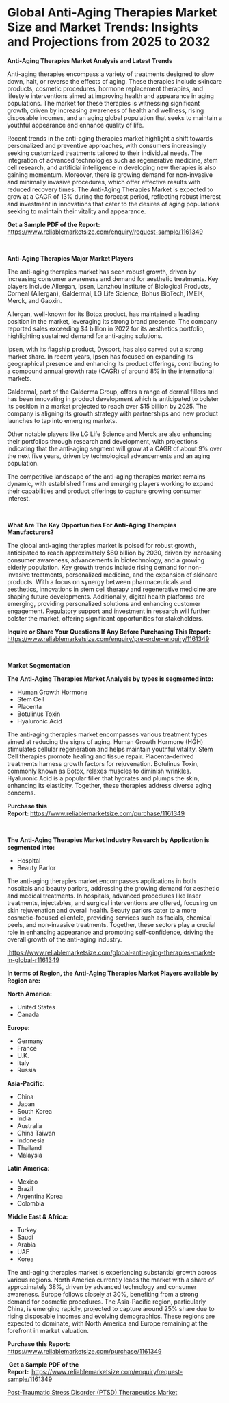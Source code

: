 <p><h1>Global Anti-Aging Therapies Market Size and Market Trends: Insights and Projections from 2025 to 2032</h1></p><p><strong>Anti-Aging Therapies Market Analysis and Latest Trends</strong></p>
<p><p>Anti-aging therapies encompass a variety of treatments designed to slow down, halt, or reverse the effects of aging. These therapies include skincare products, cosmetic procedures, hormone replacement therapies, and lifestyle interventions aimed at improving health and appearance in aging populations. The market for these therapies is witnessing significant growth, driven by increasing awareness of health and wellness, rising disposable incomes, and an aging global population that seeks to maintain a youthful appearance and enhance quality of life.</p><p>Recent trends in the anti-aging therapies market highlight a shift towards personalized and preventive approaches, with consumers increasingly seeking customized treatments tailored to their individual needs. The integration of advanced technologies such as regenerative medicine, stem cell research, and artificial intelligence in developing new therapies is also gaining momentum. Moreover, there is growing demand for non-invasive and minimally invasive procedures, which offer effective results with reduced recovery times. The Anti-Aging Therapies Market is expected to grow at a CAGR of 13% during the forecast period, reflecting robust interest and investment in innovations that cater to the desires of aging populations seeking to maintain their vitality and appearance.</p></p>
<p><strong>Get a Sample PDF of the Report:&nbsp;</strong> <a href="https://www.reliablemarketsize.com/enquiry/request-sample/1161349?utm_campaign=3131&utm_medium=2&utm_source=Github&utm_content=ia&utm_term=22032025&utm_id=anti-aging-therapies">https://www.reliablemarketsize.com/enquiry/request-sample/1161349</a></p>
<p>&nbsp;</p>
<p><strong>Anti-Aging Therapies Major Market Players</strong></p>
<p><p>The anti-aging therapies market has seen robust growth, driven by increasing consumer awareness and demand for aesthetic treatments. Key players include Allergan, Ipsen, Lanzhou Institute of Biological Products, Corneal (Allergan), Galdermal, LG Life Science, Bohus BioTech, IMEIK, Merck, and Gaoxin. </p><p>Allergan, well-known for its Botox product, has maintained a leading position in the market, leveraging its strong brand presence. The company reported sales exceeding $4 billion in 2022 for its aesthetics portfolio, highlighting sustained demand for anti-aging solutions.</p><p>Ipsen, with its flagship product, Dysport, has also carved out a strong market share. In recent years, Ipsen has focused on expanding its geographical presence and enhancing its product offerings, contributing to a compound annual growth rate (CAGR) of around 8% in the international markets.</p><p>Galdermal, part of the Galderma Group, offers a range of dermal fillers and has been innovating in product development which is anticipated to bolster its position in a market projected to reach over $15 billion by 2025. The company is aligning its growth strategy with partnerships and new product launches to tap into emerging markets.</p><p>Other notable players like LG Life Science and Merck are also enhancing their portfolios through research and development, with projections indicating that the anti-aging segment will grow at a CAGR of about 9% over the next five years, driven by technological advancements and an aging population.</p><p>The competitive landscape of the anti-aging therapies market remains dynamic, with established firms and emerging players working to expand their capabilities and product offerings to capture growing consumer interest.</p></p>
<p>&nbsp;</p>
<p><strong>What Are The Key Opportunities For Anti-Aging Therapies Manufacturers?</strong></p>
<p><p>The global anti-aging therapies market is poised for robust growth, anticipated to reach approximately $60 billion by 2030, driven by increasing consumer awareness, advancements in biotechnology, and a growing elderly population. Key growth trends include rising demand for non-invasive treatments, personalized medicine, and the expansion of skincare products. With a focus on synergy between pharmaceuticals and aesthetics, innovations in stem cell therapy and regenerative medicine are shaping future developments. Additionally, digital health platforms are emerging, providing personalized solutions and enhancing customer engagement. Regulatory support and investment in research will further bolster the market, offering significant opportunities for stakeholders.</p></p>
<p><strong>Inquire or Share Your Questions If Any Before Purchasing This Report:</strong> <a href="https://www.reliablemarketsize.com/enquiry/pre-order-enquiry/1161349?utm_campaign=3131&utm_medium=2&utm_source=Github&utm_content=ia&utm_term=22032025&utm_id=anti-aging-therapies">https://www.reliablemarketsize.com/enquiry/pre-order-enquiry/1161349</a></p>
<p>&nbsp;</p>
<p><strong>Market Segmentation</strong></p>
<p><strong>The Anti-Aging Therapies Market Analysis by types is segmented into:</strong></p>
<p><ul><li>Human Growth Hormone</li><li>Stem Cell</li><li>Placenta</li><li>Botulinus Toxin</li><li>Hyaluronic Acid</li></ul></p>
<p><p>The anti-aging therapies market encompasses various treatment types aimed at reducing the signs of aging. Human Growth Hormone (HGH) stimulates cellular regeneration and helps maintain youthful vitality. Stem Cell therapies promote healing and tissue repair. Placenta-derived treatments harness growth factors for rejuvenation. Botulinus Toxin, commonly known as Botox, relaxes muscles to diminish wrinkles. Hyaluronic Acid is a popular filler that hydrates and plumps the skin, enhancing its elasticity. Together, these therapies address diverse aging concerns.</p></p>
<p><strong>Purchase this Report:&nbsp;</strong><a href="https://www.reliablemarketsize.com/purchase/1161349?utm_campaign=3131&utm_medium=2&utm_source=Github&utm_content=ia&utm_term=22032025&utm_id=anti-aging-therapies">https://www.reliablemarketsize.com/purchase/1161349</a></p>
<p>&nbsp;</p>
<p><strong>The Anti-Aging Therapies Market Industry Research by Application is segmented into:</strong></p>
<p><ul><li>Hospital</li><li>Beauty Parlor</li></ul></p>
<p><p>The anti-aging therapies market encompasses applications in both hospitals and beauty parlors, addressing the growing demand for aesthetic and medical treatments. In hospitals, advanced procedures like laser treatments, injectables, and surgical interventions are offered, focusing on skin rejuvenation and overall health. Beauty parlors cater to a more cosmetic-focused clientele, providing services such as facials, chemical peels, and non-invasive treatments. Together, these sectors play a crucial role in enhancing appearance and promoting self-confidence, driving the overall growth of the anti-aging industry.</p></p>
<p><a href="https://www.reliablemarketsize.com/global-anti-aging-therapies-market-in-global-r1161349?utm_campaign=3131&utm_medium=2&utm_source=Github&utm_content=ia&utm_term=22032025&utm_id=anti-aging-therapies">&nbsp;https://www.reliablemarketsize.com/global-anti-aging-therapies-market-in-global-r1161349</a></p>
<p><strong>In terms of Region, the Anti-Aging Therapies Market Players available by Region are:</strong></p>
<p>
    <p> <strong> North America: </strong>
        <ul>
            <li>United States</li>
            <li>Canada</li>
        </ul>
        </p> 
    <p> <strong> Europe: </strong>
        <ul>
            <li>Germany</li>
            <li>France</li>
            <li>U.K.</li>
            <li>Italy</li>
            <li>Russia</li>
        </ul>
        </p> 
    <p> <strong> Asia-Pacific: </strong>
        <ul>
            <li>China</li>
            <li>Japan</li>
            <li>South Korea</li>
            <li>India</li>
            <li>Australia</li>
            <li>China Taiwan</li>
            <li>Indonesia</li>
            <li>Thailand</li>
            <li>Malaysia</li>
        </ul>
        </p> 
    <p> <strong> Latin America: </strong>
        <ul>
            <li>Mexico</li>
            <li>Brazil</li>
            <li>Argentina Korea</li>
            <li>Colombia</li>
        </ul>
        </p> 
    <p> <strong> Middle East & Africa: </strong>
        <ul>
            <li>Turkey</li>
            <li>Saudi</li>
            <li>Arabia</li>
            <li>UAE</li>
            <li>Korea</li>
        </ul>
    </p>
    </p>
<p><p>The anti-aging therapies market is experiencing substantial growth across various regions. North America currently leads the market with a share of approximately 38%, driven by advanced technology and consumer awareness. Europe follows closely at 30%, benefiting from a strong demand for cosmetic procedures. The Asia-Pacific region, particularly China, is emerging rapidly, projected to capture around 25% share due to rising disposable incomes and evolving demographics. These regions are expected to dominate, with North America and Europe remaining at the forefront in market valuation.</p></p>
<p><strong>Purchase this Report: </strong><a href="https://www.reliablemarketsize.com/purchase/1161349?utm_campaign=3131&utm_medium=2&utm_source=Github&utm_content=ia&utm_term=22032025&utm_id=anti-aging-therapies">https://www.reliablemarketsize.com/purchase/1161349</a></p>
<p>&nbsp;<strong>Get a Sample PDF of the Report:&nbsp;&nbsp;</strong><a href="https://www.reliablemarketsize.com/enquiry/request-sample/1161349?utm_campaign=3131&utm_medium=2&utm_source=Github&utm_content=ia&utm_term=22032025&utm_id=anti-aging-therapies">https://www.reliablemarketsize.com/enquiry/request-sample/1161349</a></p>
<p><strong></strong></p>
<p><p><a href="https://github.com/stickkinkel/Market-Research-Report-List-1/blob/main/post-traumatic-stress-disorder-ptsd-therapeutics-market.md?utm_campaign=3131&utm_medium=2&utm_source=Github&utm_content=ia&utm_term=22032025&utm_id=anti-aging-therapies">Post-Traumatic Stress Disorder (PTSD) Therapeutics Market</a></p></p>